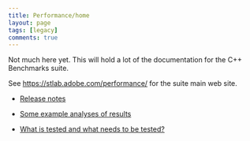 ```yaml
---
title: Performance/home
layout: page
tags: [legacy]
comments: true
---
```

Not much here yet.  This will hold a lot of the documentation for the C++ Benchmarks suite.<P>
See <https://stlab.adobe.com/performance/> for the suite main web site.



* [Release notes](performance-releasenotes.html)

* [Some example analyses of results](performance-analysis-examples.html)

* [What is tested and what needs to be tested?](performance-whattotest.html)
